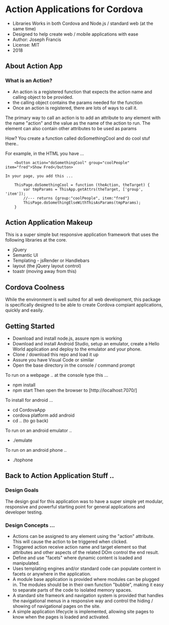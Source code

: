 # Action Applications for Cordova
* Libraries Works in both Cordova and Node.js / standard web (at the same time)
* Designed to help create web / mobile applications with ease
* Author: Joseph Francis
* License: MIT
* 2018

## About Action App  

### What is an Action?
 - An action is a registered function that expects the action name and calling object to be provided.
 - the calling object contains the params needed for the function
 - Once an action is registered, there are lots of ways to call it.

The primary way to call an action is to add an attribute to any element with the name "action" and the value as the name of the action to run.  The element can also contain other attributes to be used as params

How? You create a function called doSomethingCool and do cool stuf there..

For example, in the HTML you have ... 
```
    <button action="doSomethingCool" group="coolPeople" item="fred">Show Fred</button>
```


    In your page, you add this ...
```
    ThisPage.doSomethingCool = function (theAction, theTarget) {
        var tmpParams = ThisApp.getAttrs(theTarget, ['group', 'item']);
        //--- returns {group:"coolPeople", item:"fred"}
        ThisPage.doSomethingElseWithThisAsParams(tmpParams);    
    }
```

## Action Application Makeup
This is a super simple but responsive application framework that uses the following libraries at the core.
* jQuery
* Semantic UI
* Templating - jsRender or Handlebars
* layout (the jQuery layout control)
* toastr (moving away from this)

## Cordova Coolness
While the environment is well suited for all web development, this package is specifically designed to be able to create Cordova compiant applications, quickly and easily.

## Getting Started
* Download and install node.js, assure npm is working
* Download and install Android Studio, setup an emulator, create a Hello World application and deploy to the emulator and your phone.
* Clone / download this repo and load it up
* Assure you have Visual Code or similar
* Open the base directory in the console / command prompt

To run on a webpage .. at the console type this ...
- npm install
- npm start
Then open the browser to
[http://localhost:7070/]

To install for android ...
 - cd CordovaApp
 - cordova platform add android
 - cd .. (to go back)

To run on an android emulator ..
 - ./emulate

To run on an android phone ..
 - ./tophone

## Back to Action Application Stuff ..

### Design Goals
The design goal for this application was to have a super simple yet modular, responsive and powerful starting point for general applications and developer testing.

### Design Concepts ...
* Actions can be assigned to any element using the "action" attribute.  This will cause the action to be triggered when clicked. 
* Triggered action receive action name and  target element so that attributes and other aspects of the related DOm  control the end result.
* Define and use "facets" where dynamic content is loaded and manipulated.
* Uses templating engines and/or standard code can populate content in facets or anywhere in the application.
* A module base application is provided where modules can be plugged in.  The modules should be in their own function "bubble", making it easy to separate parts of the code to isolated memory spaces.
* A standard site frameork and navigation system is provided that handles the navigational menus in a responsive way and control the hiding / showing of navigational pages on the site.
* A simple application lifecycle is implemented, allowing site pages to know when the pages is loaded and activated.



